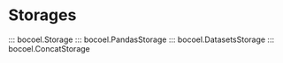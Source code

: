 # <code class="doc-symbol doc-symbol-nav doc-symbol-module"></code> Storages

::: bocoel.Storage
::: bocoel.PandasStorage
::: bocoel.DatasetsStorage
::: bocoel.ConcatStorage
